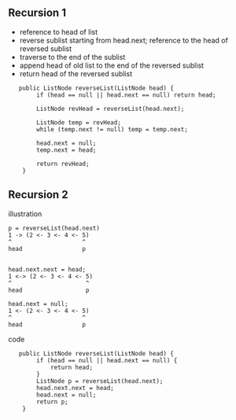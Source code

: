 ## Recursion 1
- reference to head of list
- reverse sublist starting from head.next; reference to the head of reversed sublist
- traverse to the end of the sublist
- append head of old list to the end of the reversed sublist
- return head of the reversed sublist
```
   public ListNode reverseList(ListNode head) {
        if (head == null || head.next == null) return head;
        
        ListNode revHead = reverseList(head.next);
        
        ListNode temp = revHead;
        while (temp.next != null) temp = temp.next;
        
        head.next = null;
        temp.next = head;
            
        return revHead;
    }
```

## Recursion 2

illustration
```
p = reverseList(head.next)                   
1 -> (2 <- 3 <- 4 <- 5)
^                    ^
head                 p


head.next.next = head;
1 <-> (2 <- 3 <- 4 <- 5)
^                     ^
head                  p

head.next = null;
1 <- (2 <- 3 <- 4 <- 5)
^                    ^
head                 p
```

code
```
   public ListNode reverseList(ListNode head) {
        if (head == null || head.next == null) {
            return head;
        }
        ListNode p = reverseList(head.next);
        head.next.next = head;
        head.next = null;
        return p;
    }
```

